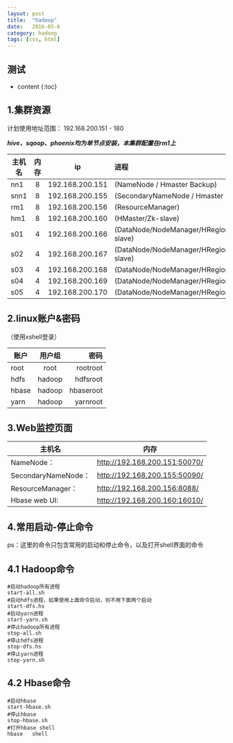 ```yaml
---
layout: post
title:  "hadoop"
date:   2016-05-6
category: hadoop
tags: [css, html]
---
```


## 测试

* content
{:toc}

## 1.集群资源

计划使用地址范围： 192.168.200.151 - 180
		
***hive、sqoop、phoenix均为单节点安装，本集群配置在rm1上***

| 主机名        |内存        |  ip  |  进程 |
| ------------- |:-------------:|:-----:|:-----|
|nn1			|8				|192.168.200.151	|(NameNode / Hmaster Backup)
|snn1			|8				|192.168.200.155	|(SecondaryNameNode / Hmaster Backup)
|rm1			|8				|192.168.200.156	|(ResourceManager)
|hm1			|8				|192.168.200.160	|(HMaster/Zk-slave)
|s01			|4				|192.168.200.166	|(DataNode/NodeManager/HRegionServer/Zk-slave)
|s02			|4				|192.168.200.167	|(DataNode/NodeManager/HRegionServer/Zk-slave)
|s03			|4				|192.168.200.168	|(DataNode/NodeManager/HRegionServer)
|s04			|4				|192.168.200.169	|(DataNode/NodeManager/HRegionServer)
|s05			|4				|192.168.200.170	|(DataNode/NodeManager/HRegionServer)

## 2.linux账户&密码

（使用xshell登录）

| 账户        |用户组        |  密码  |
| ------------- |:-------------:| -----:|
| root      | root | rootroot |
| hdfs      | hadoop      |   hdfsroot |
| hbase | hadoop      |   hbaseroot |
| yarn | hadoop      |  yarnroot |

## 3.Web监控页面

| 主机名        |内存        |
| ------------- |-------------|
|NameNode： 		|http://192.168.200.151:50070/
|SecondaryNameNode：|http://192.168.200.155:50090/
|ResourceManager：	|http://192.168.200.156:8088/
|Hbase web UI:		|http://192.168.200.160:16010/

## 4.常用启动-停止命令

ps：这里的命令只包含常用的启动和停止命令，以及打开shell界面的命令

## 4.1    Hadoop命令

```shell
#启动hadoop所有进程
start-all.sh 
#启动hdfs进程，如果使用上面命令启动，则不用下面两个启动
start-dfs.hs
#启动yarn进程
start-yarn.sh
#停止hadoop所有进程
stop-all.sh 
#停止hdfs进程
stop-dfs.hs
#停止yarn进程
stop-yarn.sh
```

## 4.2    Hbase命令

```shell
#启动hbase
start-hbase.sh
#停止hbase
stop-hbase.sh
#打开hbase shell
hbase   shell
```